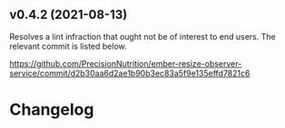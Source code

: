 ## v0.4.2 (2021-08-13)

Resolves a lint infraction that ought not be of interest to end users. The
relevant commit is listed below.

https://github.com/PrecisionNutrition/ember-resize-observer-service/commit/d2b30aa6d2ae1b90b3ec83a5f9e135effd7821c6

# Changelog
